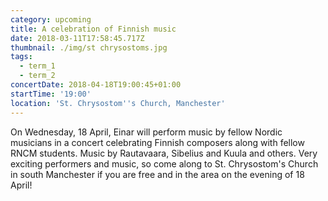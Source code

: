 ```yaml
---
category: upcoming
title: A celebration of Finnish music
date: 2018-03-11T17:58:45.717Z
thumbnail: ./img/st chrysostoms.jpg
tags:
  - term_1
  - term_2
concertDate: 2018-04-18T19:00:45+01:00
startTime: '19:00'
location: 'St. Chrysostom''s Church, Manchester'
---
```

On Wednesday, 18 April, Einar will perform music by fellow Nordic musicians in a concert celebrating Finnish composers along with fellow RNCM students. Music by Rautavaara, Sibelius and Kuula and others. Very exciting performers and music, so come along to St. Chrysostom's Church in south Manchester if you are free and in the area on the evening of 18 April!
